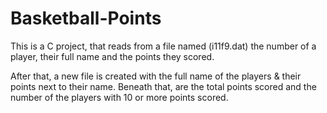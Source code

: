 # Basketball-Points
This is a C project, that reads from a file named (i11f9.dat) the number of a player, 
their full name and the points they scored.

After that, a new file is created with the full name of the players & their points next to their name.
Beneath that, are the total points scored and the number of the players with 10 or more points scored.
